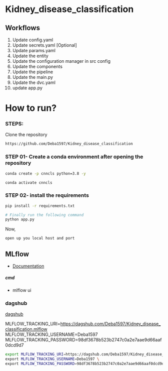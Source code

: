 # Kidney_disease_classification


## Workflows

1. Update config.yaml
2. Update secrets.yaml [Optional]
3. Update params.yaml
4. Update the entity
5. Update the configuration manager in src config
6. Update the components
7. Update the pipeline 
8. Update the main.py
9. Update the dvc.yaml
10. update app.py

# How to run?
### STEPS:

Clone the repository

```bash
https://github.com/Deba1597/Kidney_disease_classification
```
### STEP 01- Create a conda environment after opening the repository

```bash
conda create -p cnncls python=3.8 -y
```

```bash
conda activate cnncls
```


### STEP 02- install the requirements
```bash
pip install -r requirements.txt
```

```bash
# Finally run the following command
python app.py
```

Now,
```bash
open up you local host and port
```

## MLflow

- [Documentation](https://mlflow.org/docs/latest/index.html)


##### cmd
- mlflow ui

### dagshub
[dagshub](https://dagshub.com/)

MLFLOW_TRACKING_URI=https://dagshub.com/Deba1597/Kidney_disease_classification.mlflow \
MLFLOW_TRACKING_USERNAME=Deba1597 \
MLFLOW_TRACKING_PASSWORD=98df3678b523b2747c0a2e7aae9d66aaf0dcd9d7

```bash
export MLFLOW_TRACKING_URI=https://dagshub.com/Deba1597/Kidney_disease_classification.mlflow \
export MLFLOW_TRACKING_USERNAME=Deba1597 \
export MLFLOW_TRACKING_PASSWORD=98df3678b523b2747c0a2e7aae9d66aaf0dcd9d7 \
```